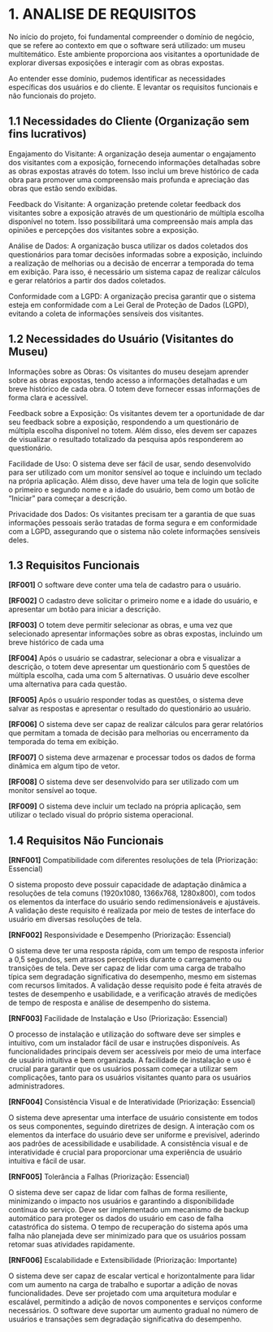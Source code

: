 # 1. ANALISE DE REQUISITOS

No início do projeto, foi fundamental compreender o domínio de negócio, que se refere ao contexto em que o software será utilizado: um museu multitemático. Este ambiente proporciona aos visitantes a oportunidade de explorar diversas exposições e interagir com as obras expostas.

Ao entender esse domínio, pudemos identificar as necessidades específicas dos usuários e do cliente. E levantar os requisitos funcionais e não funcionais do projeto.

## 1.1 Necessidades do Cliente (Organização sem fins lucrativos)

Engajamento do Visitante: A organização deseja aumentar o engajamento dos visitantes com a exposição, fornecendo informações detalhadas sobre as obras expostas através do totem. Isso inclui um breve histórico de cada obra para promover uma compreensão mais profunda e apreciação das obras que estão sendo exibidas.

Feedback do Visitante: A organização pretende coletar feedback dos visitantes sobre a exposição através de um questionário de múltipla escolha disponível no totem. Isso possibilitará uma compreensão mais ampla das opiniões e percepções dos visitantes sobre a exposição.

Análise de Dados: A organização busca utilizar os dados coletados dos questionários para tomar decisões informadas sobre a exposição, incluindo a realização de melhorias ou a decisão de encerrar a temporada do tema em exibição. Para isso, é necessário um sistema capaz de realizar cálculos e gerar relatórios a partir dos dados coletados.

Conformidade com a LGPD: A organização precisa garantir que o sistema esteja em conformidade com a Lei Geral de Proteção de Dados (LGPD), evitando a coleta de informações sensíveis dos visitantes.

## 1.2 Necessidades do Usuário (Visitantes do Museu)

Informações sobre as Obras: Os visitantes do museu desejam aprender sobre as obras expostas, tendo acesso a informações detalhadas e um breve histórico de cada obra. O totem deve fornecer essas informações de forma clara e acessível.

Feedback sobre a Exposição: Os visitantes devem ter a oportunidade de dar seu feedback sobre a exposição, respondendo a um questionário de múltipla escolha disponível no totem. Além disso, eles devem ser capazes de visualizar o resultado totalizado da pesquisa após responderem ao questionário.

Facilidade de Uso: O sistema deve ser fácil de usar, sendo desenvolvido para ser utilizado com um monitor sensível ao toque e incluindo um teclado na própria aplicação. Além disso, deve haver uma tela de login que solicite o primeiro e segundo nome e a idade do usuário, bem como um botão de “Iniciar” para começar a descrição.

Privacidade dos Dados: Os visitantes precisam ter a garantia de que suas informações pessoais serão tratadas de forma segura e em conformidade com a LGPD, assegurando que o sistema não colete informações sensíveis deles.

## 1.3 Requisitos Funcionais

**[RF001]** O software deve conter uma tela de cadastro para o usuário.

**[RF002]** O cadastro deve solicitar o primeiro nome e a idade do usuário, e apresentar um botão para iniciar a descrição.

**[RF003]** O totem deve permitir selecionar as obras, e uma vez que selecionado apresentar informações sobre as obras expostas, incluindo um breve histórico de cada uma

**[RF004]** Após o usuário se cadastrar, selecionar a obra e visualizar a descrição, o totem deve apresentar um questionário com 5 questões de múltipla escolha, cada uma com 5 alternativas. O usuário deve escolher uma alternativa para cada questão.

**[RF005]** Após o usuário responder todas as questões, o sistema deve salvar as respostas e apresentar o resultado do questionário ao usuário.

**[RF006]** O sistema deve ser capaz de realizar cálculos para gerar relatórios que permitam a tomada de decisão para melhorias ou encerramento da temporada do tema em exibição.

**[RF007]** O sistema deve armazenar e processar todos os dados de forma dinâmica em algum tipo de vetor.

**[RF008]** O sistema deve ser desenvolvido para ser utilizado com um monitor sensível ao toque.

**[RF009]** O sistema deve incluir um teclado na própria aplicação, sem utilizar o teclado visual do próprio sistema operacional.

## 1.4 Requisitos Não Funcionais

**[RNF001]** Compatibilidade com diferentes resoluções de tela (Priorização: Essencial)

O sistema proposto deve possuir capacidade de adaptação dinâmica a resoluções de tela comuns (1920x1080, 1366x768, 1280x800), com todos os elementos da interface do usuário sendo redimensionáveis e ajustáveis. A validação deste requisito é realizada por meio de testes de interface do usuário em diversas resoluções de tela.

**[RNF002]** Responsividade e Desempenho (Priorização: Essencial)

O sistema deve ter uma resposta rápida, com um tempo de resposta inferior a 0,5 segundos, sem atrasos perceptíveis durante o carregamento ou transições de tela. Deve ser capaz de lidar com uma carga de trabalho típica sem degradação significativa do desempenho, mesmo em sistemas com recursos limitados. A validação desse requisito pode é feita através de testes de desempenho e usabilidade, e a verificação através de medições de tempo de resposta e análise de desempenho do sistema.

**[RNF003]** Facilidade de Instalação e Uso (Priorização: Essencial)

O processo de instalação e utilização do software deve ser simples e intuitivo, com um instalador fácil de usar e instruções disponíveis. As funcionalidades principais devem ser acessíveis por meio de uma interface de usuário intuitiva e bem organizada. A facilidade de instalação e uso é crucial para garantir que os usuários possam começar a utilizar sem complicações, tanto para os usuários visitantes quanto para os usuários administradores.

**[RNF004]** Consistência Visual e de Interatividade (Priorização: Essencial)

O sistema deve apresentar uma interface de usuário consistente em todos os seus componentes, seguindo diretrizes de design. A interação com os elementos da interface do usuário deve ser uniforme e previsível, aderindo aos padrões de acessibilidade e usabilidade. A consistência visual e de interatividade é crucial para proporcionar uma experiência de usuário intuitiva e fácil de usar.

**[RNF005]** Tolerância a Falhas (Priorização: Essencial)

O sistema deve ser capaz de lidar com falhas de forma resiliente, minimizando o impacto nos usuários e garantindo a disponibilidade contínua do serviço. Deve ser implementado um mecanismo de backup automático para proteger os dados do usuário em caso de falha catastrófica do sistema. O tempo de recuperação do sistema após uma falha não planejada deve ser minimizado para que os usuários possam retomar suas atividades rapidamente.

**[RNF006]** Escalabilidade e Extensibilidade (Priorização: Importante)

O sistema deve ser capaz de escalar vertical e horizontalmente para lidar com um aumento na carga de trabalho e suportar a adição de novas funcionalidades. Deve ser projetado com uma arquitetura modular e escalável, permitindo a adição de novos componentes e serviços conforme necessários. O software deve suportar um aumento gradual no número de usuários e transações sem degradação significativa do desempenho.